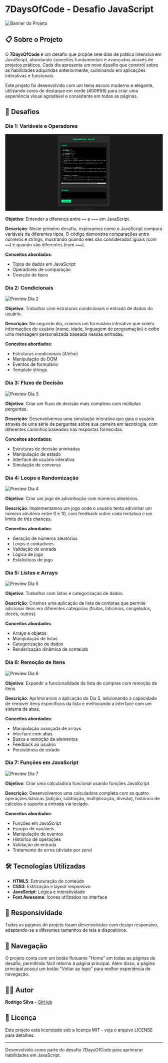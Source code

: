 # 7DaysOfCode - Desafio JavaScript

![Banner do Projeto](https://github.com/rsprogrammerbr/7DaysOfCode/raw/main/assets/banner.png)

## 📋 Sobre o Projeto

O **7DaysOfCode** é um desafio que propõe sete dias de prática intensiva em JavaScript, abordando conceitos fundamentais e avançados através de projetos práticos. Cada dia apresenta um novo desafio que constrói sobre as habilidades adquiridas anteriormente, culminando em aplicações interativas e funcionais.

Este projeto foi desenvolvido com um tema escuro moderno e elegante, utilizando cores de destaque em verde (#00ff88) para criar uma experiência visual agradável e consistente em todas as páginas.

## 🚀 Desafios

### Dia 1: Variáveis e Operadores

![Preview Dia 1](https://github.com/rsprogrammerbr/7DaysOfCode/blob/main/assests/preview1.jpg)

**Objetivo**: Entender a diferença entre `==` e `===` em JavaScript.

**Descrição**: Neste primeiro desafio, exploramos como o JavaScript compara variáveis de diferentes tipos. O código demonstra comparações entre números e strings, mostrando quando eles são considerados iguais (com `==`) e quando são diferentes (com `===`).

**Conceitos abordados**:
- Tipos de dados em JavaScript
- Operadores de comparação
- Coerção de tipos

### Dia 2: Condicionais

![Preview Dia 2](https://github.com/rsprogrammerbr/7DaysOfCode/raw/main/assets/day02-preview.png)

**Objetivo**: Trabalhar com estruturas condicionais e entrada de dados do usuário.

**Descrição**: No segundo dia, criamos um formulário interativo que coleta informações do usuário (nome, idade, linguagem de programação) e exibe uma mensagem personalizada baseada nessas entradas.

**Conceitos abordados**:
- Estruturas condicionais (if/else)
- Manipulação do DOM
- Eventos de formulário
- Template strings

### Dia 3: Fluxo de Decisão

![Preview Dia 3](https://github.com/rsprogrammerbr/7DaysOfCode/raw/main/assets/day03-preview.png)

**Objetivo**: Criar um fluxo de decisão mais complexo com múltiplas perguntas.

**Descrição**: Desenvolvemos uma simulação interativa que guia o usuário através de uma série de perguntas sobre sua carreira em tecnologia, com diferentes caminhos baseados nas respostas fornecidas.

**Conceitos abordados**:
- Estruturas de decisão aninhadas
- Manipulação de estado
- Interface de usuário interativa
- Simulação de conversa

### Dia 4: Loops e Randomização

![Preview Dia 4](https://github.com/rsprogrammerbr/7DaysOfCode/raw/main/assets/day04-preview.png)

**Objetivo**: Criar um jogo de adivinhação com números aleatórios.

**Descrição**: Implementamos um jogo onde o usuário tenta adivinhar um número aleatório entre 0 e 10, com feedback sobre cada tentativa e um limite de três chances.

**Conceitos abordados**:
- Geração de números aleatórios
- Loops e contadores
- Validação de entrada
- Lógica de jogo
- Estatísticas de jogo

### Dia 5: Listas e Arrays

![Preview Dia 5](https://github.com/rsprogrammerbr/7DaysOfCode/raw/main/assets/day05-preview.png)

**Objetivo**: Trabalhar com listas e categorização de dados.

**Descrição**: Criamos uma aplicação de lista de compras que permite adicionar itens em diferentes categorias (frutas, laticínios, congelados, doces, outros).

**Conceitos abordados**:
- Arrays e objetos
- Manipulação de listas
- Categorização de dados
- Renderização dinâmica de conteúdo

### Dia 6: Remoção de Itens

![Preview Dia 6](https://github.com/rsprogrammerbr/7DaysOfCode/raw/main/assets/day06-preview.png)

**Objetivo**: Expandir a funcionalidade da lista de compras com remoção de itens.

**Descrição**: Aprimoramos a aplicação do Dia 5, adicionando a capacidade de remover itens específicos da lista e melhorando a interface com um sistema de abas.

**Conceitos abordados**:
- Manipulação avançada de arrays
- Interface com abas
- Busca e remoção de elementos
- Feedback ao usuário
- Persistência de estado

### Dia 7: Funções em JavaScript

![Preview Dia 7](https://github.com/rsprogrammerbr/7DaysOfCode/raw/main/assets/day07-preview.png)

**Objetivo**: Criar uma calculadora funcional usando funções JavaScript.

**Descrição**: Desenvolvemos uma calculadora completa com as quatro operações básicas (adição, subtração, multiplicação, divisão), histórico de cálculos e suporte a entrada via teclado.

**Conceitos abordados**:
- Funções em JavaScript
- Escopo de variáveis
- Manipulação de eventos
- Histórico de operações
- Validação de entrada
- Tratamento de erros (divisão por zero)

## 🛠️ Tecnologias Utilizadas

- **HTML5**: Estruturação do conteúdo
- **CSS3**: Estilização e layout responsivo
- **JavaScript**: Lógica e interatividade
- **Font Awesome**: Ícones utilizados na interface

## 📱 Responsividade

Todas as páginas do projeto foram desenvolvidas com design responsivo, adaptando-se a diferentes tamanhos de tela e dispositivos.

## 🔗 Navegação

O projeto conta com um botão flutuante "Home" em todas as páginas de desafio, permitindo fácil retorno à página principal. Além disso, a página principal possui um botão "Voltar ao topo" para melhor experiência de navegação.

## 👨‍💻 Autor

**Rodrigo Silva** - [GitHub](https://github.com/rsprogrammerbr)

## 📄 Licença

Este projeto está licenciado sob a licença MIT - veja o arquivo LICENSE para detalhes.

---

Desenvolvido como parte do desafio 7DaysOfCode para aprimorar habilidades em JavaScript.
